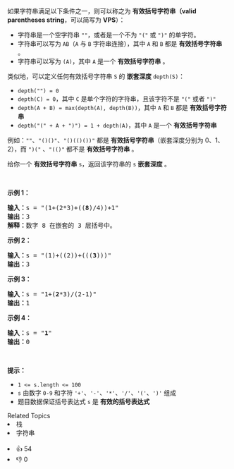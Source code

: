 <p>如果字符串满足以下条件之一，则可以称之为 <strong>有效括号字符串</strong><strong>（valid parentheses string</strong>，可以简写为 <strong>VPS</strong>）：</p>

<ul>
	<li>字符串是一个空字符串 <code>""</code>，或者是一个不为 <code>"("</code> 或 <code>")"</code> 的单字符。</li>
	<li>字符串可以写为 <code>AB</code>（<code>A</code> 与 <code>B</code> 字符串连接），其中 <code>A</code> 和 <code>B</code> 都是 <strong>有效括号字符串</strong> 。</li>
	<li>字符串可以写为 <code>(A)</code>，其中 <code>A</code> 是一个 <strong>有效括号字符串</strong> 。</li>
</ul>

<p>类似地，可以定义任何有效括号字符串 <code>S</code> 的 <strong>嵌套深度</strong> <code>depth(S)</code>：</p>

<ul>
	<li><code>depth("") = 0</code></li>
	<li><code>depth(C) = 0</code>，其中 <code>C</code> 是单个字符的字符串，且该字符不是 <code>"("</code> 或者 <code>")"</code></li>
	<li><code>depth(A + B) = max(depth(A), depth(B))</code>，其中 <code>A</code> 和 <code>B</code> 都是 <strong>有效括号字符串</strong></li>
	<li><code>depth("(" + A + ")") = 1 + depth(A)</code>，其中 <code>A</code> 是一个 <strong>有效括号字符串</strong></li>
</ul>

<p>例如：<code>""</code>、<code>"()()"</code>、<code>"()(()())"</code> 都是 <strong>有效括号字符串</strong>（嵌套深度分别为 0、1、2），而 <code>")("</code> 、<code>"(()"</code> 都不是 <strong>有效括号字符串</strong> 。</p>

<p>给你一个 <strong>有效括号字符串</strong> <code>s</code>，返回该字符串的<em> </em><code>s</code> <strong>嵌套深度</strong> 。</p>

<p> </p>

<p><strong>示例 1：</strong></p>

<pre>
<strong>输入：</strong>s = "(1+(2*3)+((<strong>8</strong>)/4))+1"
<strong>输出：</strong>3
<strong>解释：</strong>数字 8 在嵌套的 3 层括号中。
</pre>

<p><strong>示例 2：</strong></p>

<pre>
<strong>输入：</strong>s = "(1)+((2))+(((<strong>3</strong>)))"
<strong>输出：</strong>3
</pre>

<p><strong>示例 3：</strong></p>

<pre>
<strong>输入：</strong>s = "1+(<strong>2</strong>*3)/(2-1)"
<strong>输出：</strong>1
</pre>

<p><strong>示例 4：</strong></p>

<pre>
<strong>输入：</strong>s = "<strong>1</strong>"
<strong>输出：</strong>0
</pre>

<p> </p>

<p><strong>提示：</strong></p>

<ul>
	<li><code>1 <= s.length <= 100</code></li>
	<li><code>s</code> 由数字 <code>0-9</code> 和字符 <code>'+'</code>、<code>'-'</code>、<code>'*'</code>、<code>'/'</code>、<code>'('</code>、<code>')'</code> 组成</li>
	<li>题目数据保证括号表达式 <code>s</code> 是 <strong>有效的括号表达式</strong></li>
</ul>
<div><div>Related Topics</div><div><li>栈</li><li>字符串</li></div></div><br><div><li>👍 54</li><li>👎 0</li></div>